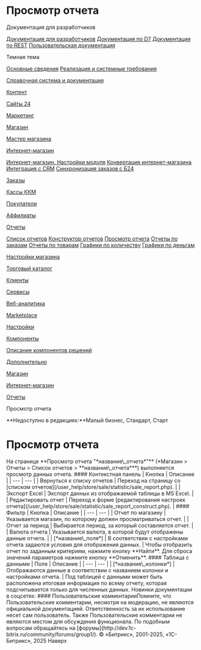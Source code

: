 # Просмотр отчета

Документация для разработчиков

[Документация для разработчиков](https://dev.1c-bitrix.ru/api_help/)
[Документация по D7](https://dev.1c-bitrix.ru/api_d7/)
[Документация по REST](https://dev.1c-bitrix.ru/rest_help/)
[Пользовательская документация](https://dev.1c-bitrix.ru/user_help/)

Темная тема

[Основные сведения](/user_help/index.php)
[Реализация и системные требования](/user_help/reqintro.php)

[Справочная система и документация](/user_help/help/index.php)

[Контент](/user_help/content/index.php)

[Сайты 24](/user_help/sites24/index.php)

[Маркетинг](/user_help/marketing/index.php)

[Магазин](/user_help/store/index.php)

[Мастер магазина](/user_help/store/storeassist.php)

[Интернет-магазин](/user_help/store/sale/index.php)

[Интернет-магазин. Настройки модуля](/user_help/store/sale/settings_sale.php)
[Конвертация интернет-магазина](/user_help/store/sale/sale_converter.php)
[Интеграция с CRM](/user_help/store/sale/sale_crm.php)
[Синхронизация заказов с Б24](/user_help/store/sale/sale_order_crm.php)

[Заказы](/user_help/store/sale/orders/index.php)

[Кассы ККМ](/user_help/store/sale/cashbox/index.php)

[Покупатели](/user_help/store/sale/user_accounts/index.php)

[Аффилиаты](/user_help/store/sale/affiliates/index.php)

[Отчеты](/user_help/store/sale/statistic/index.php)

[Список отчетов](/user_help/store/sale/statistic/sale_report.php)
[Конструктор отчетов](/user_help/store/sale/statistic/sale_report_construct.php)
[Просмотр отчета](/user_help/store/sale/statistic/sale_report_view.php)
[Отчеты по заказам](/user_help/store/sale/statistic/sale_stat.php)
[Отчеты по товарам](/user_help/store/sale/statistic/sale_stat_products.php)
[Графики по количеству](/user_help/store/sale/statistic/sale_stat_graph_index.php)
[Графики по деньгам](/user_help/store/sale/statistic/sale_stat_graph_money.php)

[Настройки магазина](/user_help/store/sale/settings/index.php)

[Торговый каталог](/user_help/store/catalog/index.php)

[Клиенты](/user_help/clients/index.php)

[Сервисы](/user_help/service/index.php)

[Веб-аналитика](/user_help/statistic/index.php)

[Marketplace](/user_help/marketplace/index.php)

[Настройки](/user_help/settings/index.php)

[Компоненты](/user_help/components/index.php)

[Описание компонентов решений](/user_help/description_decisions/index.php)

[Дополнительно](/user_help/additional/index.php)

[Магазин](/user_help/store/index.php)

[Интернет-магазин](/user_help/store/sale/index.php)

[Отчеты](/user_help/store/sale/statistic/index.php)

Просмотр отчета

**Недоступно в редакциях:**Малый бизнес, Стандарт, Старт

# Просмотр отчета

<!--
<h4 id="topictoctitle">В этом разделе
- [Контекстная панель](#menu)
- [Фильтр](#filter)
- [Таблица с данными](#table)
--!>

На странице **Просмотр отчета "*название\_отчета*"** (*Магазин > Отчеты > Список отчетов > **название\_отчета***) выполняется просмотр данных отчета.

#### Контекстная панель

| Кнопка | Описание |
| --- | --- |
| Вернуться к списку отчетов | Переход на страницу со [списком отчетов](/user_help/store/sale/statistic/sale_report.php). |
| Экспорт Excel | Экспорт данных из отображаемой таблицы в MS Excel. |
| Редактировать отчет | Переход к форме [редактирования настроек отчета](/user_help/store/sale/statistic/sale_report_construct.php). |

#### Фильтр

| Кнопка | Описание |
| --- | --- |
| Отчет по магазину | Указывается магазин, по которому должен просматриваться отчет. |
| Отчет за период | Выбирается период, за который составляется отчет. |
| Валюта отчета | Указывается валюта, в которой будут отображены данные отчета. |
| [*название\_поля*] | В соответствии с настройками отчета задаются условия для отображения данных. |

Чтобы отобразить отчет по заданным критериям, нажмите кнопку **Найти**. Для сброса значений параметров нажмите кнопку **Отменить**.

#### Таблица с данными

| Поле | Описание |
| --- | --- |
| [*название\_колонки*] | Отображаются данные в соответствии с названием колонки и настройками отчета. |

Под таблицей с данными может быть расположена итоговая информация по всему отчету, которая подсчитывается только для численных данных.

Новинки документации в соцсетях:

#### Пользовательские комментарииПомните, что Пользовательские комментарии, несмотря на модерацию, не являются официальной документацией. Ответственность за их использование несет сам пользователь. Также Пользовательские комментарии не являются местом для обсуждения функционала. По подобным вопросам обращайтесь на [форумы](http://dev.1c-bitrix.ru/community/forums/group1/).

© «Битрикс», 2001-2025, «1С-Битрикс», 2025

Наверх